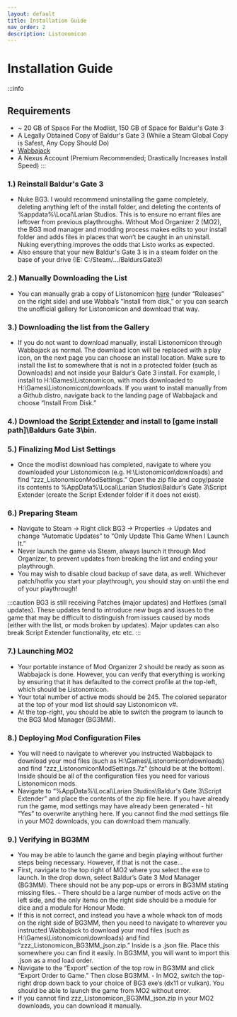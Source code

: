 ```yaml
---
layout: default
title: Installation Guide
nav_order: 2
description: Listonomicon
---
```


# **Installation Guide**
:::info
## **Requirements**
- ~ 20 GB of Space For the Modlist, 150 GB of Space for Baldur's Gate 3
- A Legally Obtained Copy of Baldur's Gate 3 (While a Steam Global Copy is Safest, Any Copy Should Do)
- [Wabbajack](https://www.wabbajack.org/)
- A Nexus Account (Premium Recommended; Drastically Increases Install Speed)
:::

### 1.) Reinstall Baldur's Gate 3

- Nuke BG3. I would recommend uninstalling the game completely, deleting anything left of the install folder, and deleting the contents of %appdata%\Local\Larian Studios. This is to ensure no errant files are leftover from previous playthroughs. Without Mod Organizer 2 (MO2), the BG3 mod manager and modding process makes edits to your install folder and adds files in places that won’t be caught in an uninstall. Nuking everything improves the odds that Listo works as expected.
- Also ensure that your new Baldur's Gate 3 is in a steam folder on the base of your drive (IE: C:/Steam/.../BaldursGate3)

### 2.) Manually Downloading the List

- You can manually grab a copy of Listonomicon [here](https://github.com/Listonomicon-Team/Listonomicon) (under “Releases” on the right side) and use Wabba’s “Install from disk,” or you can search the unofficial gallery for Listonomicon and download that way.

### 3.) Downloading the list from the Gallery

- If you do not want to download manually, install Listonomicon through Wabbajack as normal. The download icon will be replaced with a play icon, on the next page you can choose an install location. Make sure to install the list to somewhere that is not in a protected folder (such as Downloads) and not inside your Baldur’s Gate 3 install. For example, I install to H:\Games\Listonomicon, with mods downloaded to H:\Games\Listonomicon\downloads. If you want to install manually from a Github distro, navigate back to the landing page of Wabbajack and choose “Install From Disk.” 

### 4.) Download the [Script Extender](https://github.com/Norbyte/bg3se/releases) and install to [game install path]\Baldurs Gate 3\bin.

### 5.) Finalizing Mod List Settings

- Once the modlist download has completed, navigate to where you downloaded your Listonomicon (e.g. H:\Listonomicon\downloads) and find “zzz_ListonomiconModSettings.” Open the zip file and copy/paste its contents to %AppData%\Local\Larian Studios\Baldur's Gate 3\Script Extender (create the Script Extender folder if it does not exist).

### 6.) Preparing Steam

- Navigate to Steam -> Right click BG3 -> Properties -> Updates and change “Automatic Updates” to “Only Update This Game When I Launch It.”
- Never launch the game via Steam, always launch it through Mod Organizer, to prevent updates from breaking the list and ending your playthrough.
- You may wish to disable cloud backup of save data, as well. Whichever patch/hotfix you start your playthrough, you should stay on until the end of your playthrough!

:::caution
BG3 is still receiving Patches (major updates) and Hotfixes (small updates). These updates tend to introduce new bugs and issues to the game that may be difficult to distinguish from issues caused by mods (either with the list, or mods broken by updates). Major updates can also break Script Extender functionality, etc etc.
:::

### 7.) Launching MO2

- Your portable instance of Mod Organizer 2 should be ready as soon as Wabbajack is done. However, you can verify that everything is working by ensuring that it has defaulted to the correct profile at the top-left, which should be Listonomicon.
- Your total number of active mods should be 245. The colored separator at the top of your mod list should say Listonomicon v#.
- At the top-right, you should be able to switch the program to launch to the BG3 Mod Manager (BG3MM).

### 8.) Deploying Mod Configuration Files

- You will need to navigate to wherever you instructed Wabbajack to download your mod files (such as H:\Games\Listonomicon\downloads) and find “zzz_ListonomiconModSettings.7z” (should be at the bottom). Inside should be all of the configuration files you need for various Listonomicon mods.
- Navigate to “%AppData%\Local\Larian Studios\Baldur's Gate 3\Script Extender” and place the contents of the zip file here. If you have already run the game, mod settings may have already been generated - hit “Yes” to overwrite anything here. If you cannot find the mod settings file in your MO2 downloads, you can download them manually.

### 9.) Verifying in BG3MM

- You may be able to launch the game and begin playing without further steps being necessary. However, if that is not the case…
- First, navigate to the top right of MO2 where you select the exe to launch. In the drop down, select Baldur’s Gate 3 Mod Manager (BG3MM). There should not be any pop-ups or errors in BG3MM stating missing files. - There should be a large number of mods active on the left side, and the only items on the right side should be a module for dice and a module for Honour Mode. 
- If this is not correct, and instead you have a whole whack ton of mods on the right side of BG3MM, then you need to navigate to wherever you instructed Wabbajack to download your mod files (such as H:\Games\Listonomicon\downloads) and find “zzz_Listonomicon_BG3MM_json.zip.” Inside is a .json file. Place this somewhere you can find it easily. In BG3MM, you will want to import this .json as a mod load order.
- Navigate to the “Export” section of the top row in BG3MM and click “Export Order to Game.” Then close BG3MM. - In MO2, switch the top-right drop down back to your choice of BG3 exe’s (dx11 or vulkan). You should be able to launch the game from MO2 without error.
- If you cannot find zzz_Listonomicon_BG3MM_json.zip in your MO2 downloads, you can download it manually.





